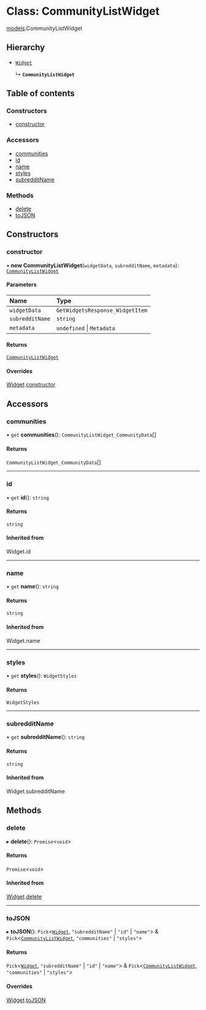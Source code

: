 # Class: CommunityListWidget

[models](../modules/models.md).CommunityListWidget

## Hierarchy

- [`Widget`](models.Widget.md)

  ↳ **`CommunityListWidget`**

## Table of contents

### Constructors

- [constructor](models.CommunityListWidget.md#constructor)

### Accessors

- [communities](models.CommunityListWidget.md#communities)
- [id](models.CommunityListWidget.md#id)
- [name](models.CommunityListWidget.md#name)
- [styles](models.CommunityListWidget.md#styles)
- [subredditName](models.CommunityListWidget.md#subredditname)

### Methods

- [delete](models.CommunityListWidget.md#delete)
- [toJSON](models.CommunityListWidget.md#tojson)

## Constructors

### <a id="constructor" name="constructor"></a> constructor

• **new CommunityListWidget**(`widgetData`, `subredditName`, `metadata`): [`CommunityListWidget`](models.CommunityListWidget.md)

#### Parameters

| Name            | Type                            |
| :-------------- | :------------------------------ |
| `widgetData`    | `GetWidgetsResponse_WidgetItem` |
| `subredditName` | `string`                        |
| `metadata`      | `undefined` \| `Metadata`       |

#### Returns

[`CommunityListWidget`](models.CommunityListWidget.md)

#### Overrides

[Widget](models.Widget.md).[constructor](models.Widget.md#constructor)

## Accessors

### <a id="communities" name="communities"></a> communities

• `get` **communities**(): `CommunityListWidget_CommunityData`[]

#### Returns

`CommunityListWidget_CommunityData`[]

---

### <a id="id" name="id"></a> id

• `get` **id**(): `string`

#### Returns

`string`

#### Inherited from

Widget.id

---

### <a id="name" name="name"></a> name

• `get` **name**(): `string`

#### Returns

`string`

#### Inherited from

Widget.name

---

### <a id="styles" name="styles"></a> styles

• `get` **styles**(): `WidgetStyles`

#### Returns

`WidgetStyles`

---

### <a id="subredditname" name="subredditname"></a> subredditName

• `get` **subredditName**(): `string`

#### Returns

`string`

#### Inherited from

Widget.subredditName

## Methods

### <a id="delete" name="delete"></a> delete

▸ **delete**(): `Promise`\<`void`\>

#### Returns

`Promise`\<`void`\>

#### Inherited from

[Widget](models.Widget.md).[delete](models.Widget.md#delete)

---

### <a id="tojson" name="tojson"></a> toJSON

▸ **toJSON**(): `Pick`\<[`Widget`](models.Widget.md), `"subredditName"` \| `"id"` \| `"name"`\> & `Pick`\<[`CommunityListWidget`](models.CommunityListWidget.md), `"communities"` \| `"styles"`\>

#### Returns

`Pick`\<[`Widget`](models.Widget.md), `"subredditName"` \| `"id"` \| `"name"`\> & `Pick`\<[`CommunityListWidget`](models.CommunityListWidget.md), `"communities"` \| `"styles"`\>

#### Overrides

[Widget](models.Widget.md).[toJSON](models.Widget.md#tojson)
